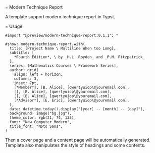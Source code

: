 = Modern Technique Report

A template support modern technique report in Typst.

= Usage

```typst
#import "@preview/modern-technique-report:0.1.1": *

#show: modern-technique-report.with(
  title: [Project Name \ Multiline When too Long],
  subtitle: [
    *Fourth Edition*, \ by _H.L. Royden_ and _P.M. Fitzpatrick_
  ],
  series: [Mathematics Courses \ Framework Series],
  author: grid(
    align: left + horizon,
    columns: 3,
    inset: 7pt,
    [*Member*], [B. Alice], [qwertyuiop\@youremail.com],
    [], [B. Alice], [qwertyuiop\@youremail.com],
    [], [B. Alice], [qwertyuiop\@youremail.com],
    [*Advisor*], [E. Eric], [qwertyuiop\@youremail.com],
  ),
  date: datetime.today().display("[year] -- [month] -- [day]"),
  background: image("bg.jpg"),
  theme_color: rgb(21, 74, 135),
  font: "New Computer Modern",
  title_font: "Noto Sans",
)
```

Then a cover page and a content page will be automatically generated. Template also manipulates the style of headings and some contents.
